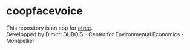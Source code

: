 # coopfacevoice

This repository is an app for [otree](http://www.otree.org).  
Developped by Dimitri DUBOIS  - Center for Environmental Economics - Montpellier
